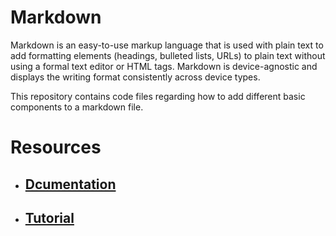 # Markdown
Markdown is an easy-to-use markup language that is used with plain text to add formatting elements (headings, bulleted lists, URLs) to plain text without using a formal text editor or HTML tags. Markdown is device-agnostic and displays the writing format consistently across device types.

This repository contains code files regarding how to add different basic components to a markdown file.
# Resources
- ## [Dcumentation](https://www.markdownguide.org/)
- ## [Tutorial](https://youtu.be/34_dRW42kYI)
